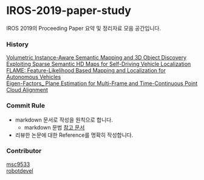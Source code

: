 # IROS-2019-paper-study

IROS 2019의 Proceeding Paper 요약 및 정리자료 모음 공간입니다.

### History
[Volumetric Instance-Aware Semantic Mapping and 3D Object Discovery](https://github.com/msc9533/IROS-2019-paper-study/blob/master/paper/Volumetric%20Instance-Aware%20Semantic%20Mapping%20and%203D%20Object%20Discovery.md)  
[Exploiting Sparse Semantic HD Maps for Self-Driving Vehicle Localization](https://github.com/msc9533/IROS-2019-paper-study/blob/master/paper/Exploiting%20Sparse%20Semantic%20HD%20Maps%20for%20Self-Driving%20Vehicle%20Localization.md)  
[FLAME: Feature-Likelihood Based Mapping and Localization for Autonomous Vehicles](https://github.com/msc9533/IROS-2019-paper-study/blob/master/paper/FLAME%2C%20Feature-Likelihood%20Based%20Mapping%20and%20Localization%20for%20Autonomous%20Vehicles.md)  
[Eigen-Factors_ Plane Estimation for Multi-Frame and Time-Continuous Point Cloud Alignment](https://github.com/msc9533/IROS-2019-paper-study/blob/master/paper/Eigen-Factors_%20Plane%20Estimation%20for%20Multi-Frame%20and%20Time-Continuous%20Point%20Cloud%20Alignment.md)  
### Commit Rule
- markdown 문서로 작성을 원칙으로 합니다.
  - markdown 문법 [참고 문서](https://guides.github.com/features/mastering-markdown/)
- 리뷰한 논문에 대한 Reference를 명확히 작성합니다.

### Contributor

[msc9533](https://github.com/msc9533)  
[robotdevel](https://github.com/robotdevel)

